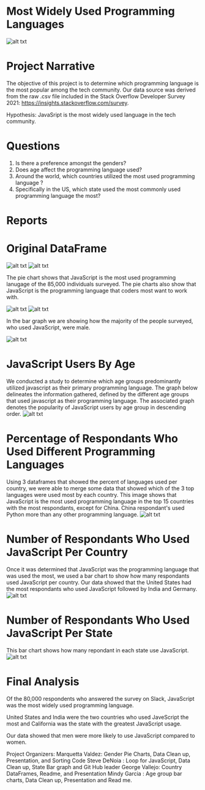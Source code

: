 # Most Widely Used Programming Languages
 
![alt txt](Images/IntroImage.jpeg)

# Project Narrative
The objective of this project is to determine which programming language is the most popular among the tech community. Our data source was derived from the raw .csv file included in the Stack Overflow Developer Survey 2021: https://insights.stackoverflow.com/survey.

Hypothesis: JavaSript is the most widely used language in the tech community.

# Questions
1. Is there a preference amongst the genders?
2. Does age affect the programming language used?
3. Around the world, which countries utilized the most used programming language ?
4. Specifically in the US, which state used the most commonly used programming language the most?

# Reports

# Original DataFrame
![alt txt](Images/OriginalDF1.png) ![alt txt](Images/OriginalDF2.png) 


The pie chart shows that JavaScript is the most used programming lanugage of the 85,000 individuals surveyed. The pie charts also show that JavaScript is the programming language that coders most want to work with.

![alt txt](Images/workWITH.png) ![alt txt](Images/WANTwork.png) 


In the bar graph we are showing how the majority of the people surveyed, who used JavaScript, were male. 

![alt txt](Images/genderJSusers.png)


# JavaScript Users By Age
We conducted a study to determine which age groups predominantly utilized javascript as their primary programming language. The graph below delineates the information gathered, defined by the different age groups that used javascript as their programming language. The associated graph denotes the popularity of JavaScript users by age group in descending order.
![alt txt](Images/JS.usersbyage.png)


# Percentage of Respondants Who Used Different Programming Languages
Using 3 dataframes that showed the percent of languages used per country, we were able to merge some data that showed which of the 3 top languages were used most by each country. This image shows that JavaScript is the most used programming language in the top 15 countries with the most respondants, except for China. China respondant's used Python more than any other programming language.
![alt txt](Images/country_percents.png)


# Number of Respondants Who Used JavaScript Per Country

Once it was determined that JavaScript was the programming language that was used the most, we used a bar chart to show how many respondants used JavaScript per country. Our data showed that the United States had the most respondants who used JavaScript followed by India and Germany.
![alt txt](Images/JSusercountry.png)

  
# Number of Respondants Who Used JavaScript Per State

This bar chart shows how many repondant in each state use JavaScript. 
![alt txt](Images/StatesmostJSusers.png)


# Final Analysis

Of the 80,000 respondents who answered the survey on Slack, JavaScript was the most widely used programming language. 

United States and India were the two countries who used JaveScript the most and California was the state with the greatest JavaScript usage. 

Our data showed that men were more likely to use JavaScript compared to women.

Project Organizers:
Marquetta Valdez: Gender Pie Charts, Data Clean up, Presentation, and Sorting Code
Steve DeNoia : Loop for JavaScript, Data Clean up, State Bar graph and Git Hub leader
George Vallejo: Country DataFrames, Readme, and Presentation
Mindy Garcia : Age group bar charts, Data Clean up, Presentation and Read me.
